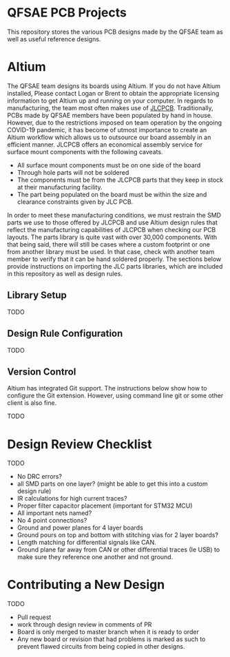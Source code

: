 # QFSAE PCB Projects

This repository stores the various PCB designs made by the QFSAE team as well as useful reference designs.

# Altium

The QFSAE team designs its boards using Altium. If you do not have Altium installed, Please contact Logan or Brent to obtain the appropriate licensing information to get Altium up and running on your computer. In regards to manufacturing, the team most often makes use of [JLCPCB](https://jlcpcb.com/). Traditionally, PCBs made by QFSAE members have been populated by hand in house. However, due to the restrictions imposed on team operation by the ongoing COVID-19 pandemic, it has become of utmost importance to create an Altium workflow which allows us to outsource our board assembly in an efficient manner. JLCPCB offers an economical assembly service for surface mount components with the following caveats.

- All surface mount components must be on one side of the board
- Through hole parts will not be soldered
- The components must be from the JLCPCB parts that they keep in stock at their manufacturing facility.
- The part being populated on the board must be within the size and clearance constraints given by JLC PCB.

In order to meet these manufacturing conditions, we must restrain the SMD parts we use to those offered by JLCPCB and use Altium design rules that reflect the manufacturing capabilities of JLCPCB when checking our PCB layouts. The parts library is quite vast with over 30,000 components. With that being said, there will still be cases where a custom footprint or one from another library must be used. In that case, check with another team member to verify that it can be hand soldered properly. The sections below provide instructions on importing the JLC parts libraries, which are included in this repository as well as design rules.

## Library Setup
TODO

## Design Rule Configuration

TODO 

## Version Control

Altium has integrated Git support. The instructions below show how to configure the Git extension. However, using command line git or some other client is also fine. 

TODO

# Design Review Checklist

TODO

- No DRC errors?
- all SMD parts on one layer? (might be able to get this into a custom design rule)
- IR calculations for high current traces?
- Proper filter capacitor placement (important for STM32 MCU)
- All important nets named?
- No 4 point connections?
- Ground and power planes for 4 layer boards
- Ground pours on top and bottom with stitching vias for 2 layer boards?
- Length matching for differential signals like CAN.
- Ground plane far away from CAN or other differential traces (Ie USB) to make sure they reference one another and not ground.

# Contributing a New Design
TODO
- Pull request
- work through design review in comments of PR
- Board is only merged to master branch when it is ready to order
- Any new board or revision that had problems is marked as such to prevent flawed circuits from being copied in other designs.


